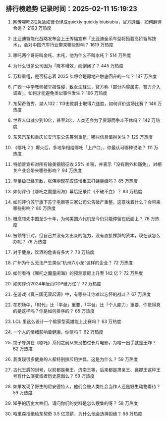
## 排行榜趋势 记录时间：2025-02-11 15:19:23
  
  1. 网传哪吒2把急急如律令译成quickly quickly biubiubiu，官方辟谣，如何翻译合适？ 2193 万热度
    
  2. 比亚迪智能化战略发布会上王传福宣布「比亚迪全系车型将搭载高阶智驾技术」，会对中国汽车行业带来哪些影响？ 1619 万热度
    
  3. 哪吒两个哥哥叫金吒、木吒，他为什么不叫水吒？ 514 万热度
    
  4. 为什么很多公司因为「降本增效」而倒闭了？ 445 万热度
    
  5. 万科重组，是否标志着 2025 年将会是房地产触底回升的一年？ 187 万热度
    
  6. 广西一中学教师被举报性侵，致女生轻生，官方称「部分内容属实，警方介入调查」，如何才能避免类似事件发生？ 166 万热度
    
  7. 东契奇首秀，湖人132：113击败爵士取得六连胜，如何评价这场比赛？ 146 万热度
    
  8. 世界人口减少到10亿，甚至2亿，人类还会为了资源而争斗不休吗？ 142 万热度
    
  9. 东风汽车和重庆长安汽车公告筹划重组，哪些信息值得关注？ 129 万热度
    
  10. 《哪吒 2 》爆火后，多地争相给哪吒「上户口」，你最认可哪种说法？ 111 万热度
    
  11. 特朗普宣布对所有输美钢铝征收 25% 关税，并表示「没有例外和豁免」，对相关产业会带来哪些影响？ 94 万热度
    
  12. 草量级已经无敌，张伟丽现在应该增重去打蝇量级吗？ 85 万热度
    
  13. 如何评价《哪吒之魔童闹海》幕后纪录片《不破不立》？ 83 万热度
    
  14. 如何评价苏宁旗下苏宁电器等三家公司公告破产重整，这意味着什么？会带来哪些影响？ 80 万热度
    
  15. 概念领先中国至少十年，为何美国六代机至今仍只能停留在纸面上？ 78 万热度
    
  16. 被领导针对，但自己并没有太出众的能力，没有直接裸辞的资本，现在该怎么办呢？ 76 万热度
    
  17. 对于健身，饮酒的危害有多大？ 73 万热度
    
  18. 广州为什么无法产生类似“杭州六小龙”这样的企业？ 72 万热度
    
  19. 如何看待《哪吒之魔童闹海》的预测票房上升至 142 亿？ 72 万热度
    
  20. 如何评价2024年唐山GDP破万亿？ 72 万热度
    
  21. 在游戏《真三国无双起源》中，有哪些让你难以忘怀的战斗？ 67 万热度
    
  22. 在职场中，「时代」比「平台」重要，「平台」比「个人能力」重要，你觉得真的是这样吗？你是如何排序的？ 65 万热度
    
  23. LOL 里这么设计一个偷家型英雄能上比赛吗？ 63 万热度
    
  24. 一个人的情绪影响着健康，你信吗？ 62 万热度
    
  25. 饺子导演在《哪吒》系列之前从来没拍过长片电影，为啥一出手就是王炸？ 62 万热度
    
  26. 我发现很多健身的人都特别排斥用护具，这是为什么？ 59 万热度
    
  27. 古代王爵的封号，以前都是秦王、济南王等，后来都是肃亲王、襄郡王这种王号有什么演变或者历史原因么？ 59 万热度
    
  28. 如果发现了野生的尼安德特人，他们会被人类社会当作人还是野生动物看待？ 59 万热度
    
  29. 知乎的历史大神们，请问你们的史料是怎么搜集的呀？ 58 万热度
    
  30. 哈里森拒绝给东契奇 3.5 亿顶薪，为什么他会选择拒绝？ 58 万热度
    